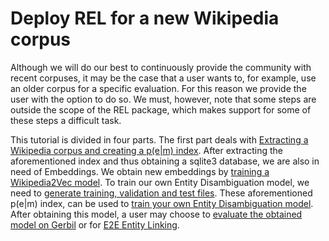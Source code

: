 # Deploy REL for a new Wikipedia corpus
Although we will do our best to continuously provide the community with recent corpuses, it may be the case that a user wants to, for example, use
an older corpus for a specific evaluation. For this reason we provide the user with the option to do so. We must, however,
note that some steps are outside the scope of the REL package, which makes support for some of these steps a difficult task.

This tutorial is divided in four parts. The first part deals with [Extracting a Wikipedia corpus and creating a p(e|m) index](https://github.com/informagi/REL/tree/master/tutorials/deploy_REL_new_Wiki/04_01_Extracting_a_new_Wikipedia_corpus.md).
After extracting the aforementioned index and thus obtaining a sqlite3 database, we are also in need of Embeddings. We obtain new embeddings by [training a Wikipedia2Vec model](https://github.com/informagi/REL/tree/master/tutorials/deploy_REL_new_Wiki/04_02_training_your_own_embeddings.md).
To train our own Entity Disambiguation model, we need to [generate training, validation and test files](https://github.com/informagi/REL/tree/master/tutorials/deploy_REL_new_Wiki/04_03_generating_training_test_files.md).
These aforementioned p(e|m) index,  can be used to [train your own Entity Disambiguation model](https://github.com/informagi/REL/tree/master/tutorials/deploy_REL_new_Wiki/04_04_training_your_own_ED_model.md). 
After obtaining this model, a user may choose to [evaluate the obtained model on Gerbil](https://github.com/informagi/REL/tree/master/tutorials/03_Evaluate_Gerbil.md) or for [E2E Entity Linking](https://github.com/informagi/REL/tree/master/tutorials/02_E2E_Entity_Linking.md).